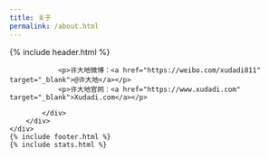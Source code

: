```yaml
---
title: 关于
permalink: /about.html
---
```


<html>

<head>
    <meta name="viewport" content="width=device-width, initial-scale=1" />
    <link rel="stylesheet" type="text/css" href="/assets/css/blog.css" />
    <title>{{ page.title }} - {{ site.name }}</title>
</head>

<body>
    <div class="content-wrap">
        <div class="content-main">
            {% include header.html %}
            <div class="post-content">

                <p>许大地微博：<a href="https://weibo.com/xudadi811" target="_blank">@许大地</a></p>
                <p>许大地官网：<a href="https://www.xudadi.com" target="_blank">Xudadi.com</a></p>

            </div>
        </div>
    </div>
    {% include footer.html %}
    {% include stats.html %}
</body>

</html>
